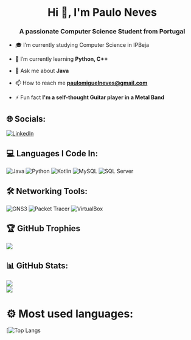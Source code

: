 <h1 align="center">Hi 👋, I'm Paulo Neves</h1>
<h3 align="center">A passionate Computer Science Student from Portugal</h3>

- 🎓 I’m currently studying Computer Science in IPBeja

- 🌱 I’m currently learning **Python, C++**

- 💬 Ask me about **Java**

- 📫 How to reach me **paulomiguelneves@gmail.com**

- ⚡ Fun fact **I'm a self-thought Guitar player in a Metal Band**



## 🌐 Socials:
[![LinkedIn](https://img.shields.io/badge/LinkedIn-%230077B5.svg?logo=linkedin&logoColor=white)]("https://linkedin.com/in/https://www.linkedin.com/in/paulo-neves-255b46286") 


## 💻 **Languages I Code In:**  
![Java](https://img.shields.io/badge/java-%23ED8B00.svg?style=for-the-badge&logo=openjdk&logoColor=white) 
![Python](https://img.shields.io/badge/python-3670A0?style=for-the-badge&logo=python&logoColor=ffdd54)
![Kotlin](https://img.shields.io/badge/kotlin-FFA500?style=for-the-badge&logo=kotlin&logoColor=9D00FF)
![MySQL](https://img.shields.io/badge/MySQL-4479A1?style=for-the-badge&logo=mysql&logoColor=white)
![SQL Server](https://img.shields.io/badge/SQL%20Server-CC2927?style=for-the-badge&logo=microsoft-sql-server&logoColor=white) 

## 🛠️ Networking Tools: 
![GNS3](https://img.shields.io/badge/GNS3-0078D7?style=for-the-badge&logo=gns3&logoColor=white)
![Packet Tracer](https://img.shields.io/badge/Packet%20Tracer-009688?style=for-the-badge&logo=cisco&logoColor=white)
![VirtualBox](https://img.shields.io/badge/VirtualBox-183A61?style=for-the-badge&logo=virtualbox&logoColor=white)  

## 🏆 GitHub Trophies
![](https://github-profile-trophy.vercel.app/?username=traquinices&theme=radical&no-frame=false&no-bg=false&margin-w=4)

## 📊 GitHub Stats:
![](https://github-readme-stats.vercel.app/api?username=traquinices&theme=dark&hide_border=false&include_all_commits=false&count_private=false)<br/>
![](https://github-readme-streak-stats.herokuapp.com/?user=traquinices&theme=dark&hide_border=false)<br/>

# ⚙️ Most used languages: 
[![Top Langs](https://github-readme-stats.vercel.app/api/top-langs/?username=traquinices&theme=dark&hide_border=false&include_all_commits=false&count_private=false&layout=compact)



